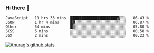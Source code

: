### Hi there 👋



<!--
**webB1an/webB1an** is a ✨ _special_ ✨ repository because its `README.md` (this file) appears on your GitHub profile.

Here are some ideas to get you started:

- 🔭 I’m currently working on ...
- 🌱 I’m currently learning ...
- 👯 I’m looking to collaborate on ...
- 🤔 I’m looking for help with ...
- 💬 Ask me about ...
- 📫 How to reach me: ...
- 😄 Pronouns: ...
- ⚡ Fun fact: ...
-->

<!--START_SECTION:waka-->
```text
JavaScript   13 hrs 33 mins  █████████████████████▓░░░   86.43 % 
JSON         1 hr 4 mins     █▓░░░░░░░░░░░░░░░░░░░░░░░   06.87 % 
Other        54 mins         █▒░░░░░░░░░░░░░░░░░░░░░░░   05.80 % 
SCSS         5 mins          ░░░░░░░░░░░░░░░░░░░░░░░░░   00.58 % 
JSX          2 mins          ░░░░░░░░░░░░░░░░░░░░░░░░░   00.23 % 
```
<!--END_SECTION:waka-->


[![Anurag's github stats](https://github-readme-stats.vercel.app/api?username=webB1an&show_icons=true&theme=radical)](https://github.com/anuraghazra/github-readme-stats)

